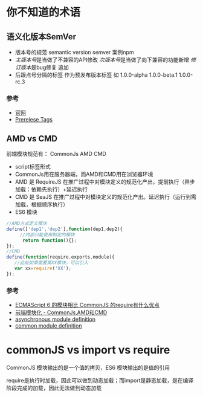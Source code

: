 # 你不知道的术语

## 语义化版本SemVer

* 版本号的规范 semantic version semver  案例npm
* *主版本号*是当做了不兼容的API修改 *次版本号*是当做了向下兼容的功能新增 *修订版本*是bug修复
追加 
* 后跟点号分隔的标签 作为预发布版本标签 如 1.0.0-alpha 1.0.0-beta.1 1.0.0-rc.3

### 参考
- [官网](https://semver.org/lang/zh-CN/)
- [Prerelese Tags](https://blog.csdn.net/waynelu92/article/details/73604172)

## AMD vs CMD

前端模块规范有： CommonJs AMD CMD
- script标签形式
- CommonJs用在服务器端，而AMD和CMD用在浏览器环境
- AMD 是 RequireJS 在推广过程中对模块定义的规范化产出。提前执行（异步加载：依赖先执行）+延迟执行
- CMD 是 SeaJS 在推广过程中对模块定义的规范化产出。延迟执行（运行到需加载，根据顺序执行）
- ES6 模块

``` javascript
//AMD方式定义模块
define(['dep1','dep2'],function(dep1,dep2){
     //内部只能使用制定的模块
      return function(){};
});
//CMD
define(function(require,exports,module){
   //此处如果需要某XX模块，可以引入
   var xx=require('XX');
});
```
### 参考

- [ECMAScript 6 的模块相比 CommonJS 的require有什么优点](https://www.zhihu.com/question/27917401/answer/58094915)
- [前端模块化 - CommonJs,AMD和CMD](https://www.jianshu.com/p/d67bc79976e6)
- [asynchronous module definition](https://github.com/amdjs/amdjs-api/wiki/AMD)
- [common module definition](https://github.com/seajs/seajs/issues/242)

# commonJS vs import vs require

CommonJS 模块输出的是一个值的拷贝，ES6 模块输出的是值的引用

require是执行时加载，因此可以做到动态加载；而import是静态加载，是在编译阶段完成的加载，因此无法做到动态加载


